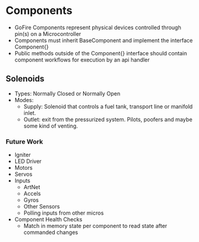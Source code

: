 # Components
  - GoFire Components represent physical devices controlled through pin(s) on a Microcontroller
  - Components must inherit BaseComponent and implement the interface Component{}
  - Public methods outside of the Component{} interface should contain component workflows for execution by an api handler

## Solenoids
  - Types: Normally Closed or Normally Open
  - Modes:
    - Supply: Solenoid that controls a fuel tank, transport line or manifold inlet.
    - Outlet: exit from the pressurized system. Pilots, poofers and maybe some kind of venting. 
  
### Future Work
- Igniter
- LED Driver
- Motors 
- Servos
- Inputs
  - ArtNet
  - Accels
  - Gyros
  - Other Sensors
  - Polling inputs from other micros
- Component Health Checks
  - Match in memory state per component to read state after commanded changes